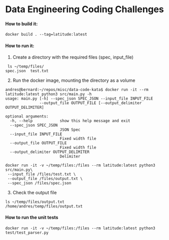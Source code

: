 # Data Engineering Coding Challenges

#### How to build it:
~~~
docker build . --tag=latitude:latest

~~~

#### How to run it:
1. Create a directory with the required files (spec, input_file)
~~~
 ls ~/temp/files/
spec.json  test.txt
~~~

2. Run the docker image, mounting the directory as a volume
~~~
andres@bernard:~/repos/misc/data-code-kata$ docker run -it --rm latitude:latest python3 src/main.py -h
usage: main.py [-h] --spec_json SPEC_JSON --input_file INPUT_FILE
               --output_file OUTPUT_FILE [--output_delimiter OUTPUT_DELIMITER]

optional arguments:
  -h, --help            show this help message and exit
  --spec_json SPEC_JSON
                        JSON Spec
  --input_file INPUT_FILE
                        Fixed width file
  --output_file OUTPUT_FILE
                        Fixed width file
  --output_delimiter OUTPUT_DELIMITER
                        Delimiter
~~~
~~~
docker run -it -v ~/temp/files:/files --rm latitude:latest python3 src/main.py\
 --input_file /files/test.txt \
 --output_file /files/output.txt \
 --spec_json /files/spec.json
~~~

3. Check the output file
~~~
ls ~/temp/files/output.txt 
/home/andres/temp/files/output.txt
~~~


#### How to run the unit tests
~~~
docker run -it -v ~/temp/files:/files --rm latitude:latest python3 test/test_parser.py
~~~